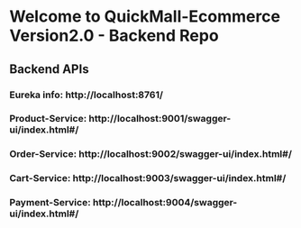 # Welcome to QuickMall-Ecommerce Version2.0 - Backend Repo

## Backend APIs

### Eureka info: http://localhost:8761/

### Product-Service: http://localhost:9001/swagger-ui/index.html#/

### Order-Service: http://localhost:9002/swagger-ui/index.html#/

### Cart-Service: http://localhost:9003/swagger-ui/index.html#/

### Payment-Service: http://localhost:9004/swagger-ui/index.html#/
